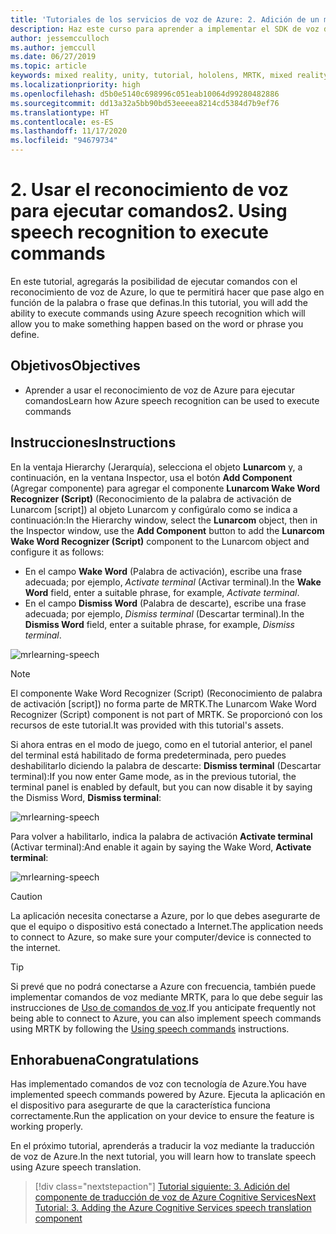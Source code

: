 ```yaml
---
title: 'Tutoriales de los servicios de voz de Azure: 2. Adición de un modo sin conexión para la traducción de voz a texto local'
description: Haz este curso para aprender a implementar el SDK de voz de Azure dentro de una aplicación de realidad mixta.
author: jessemcculloch
ms.author: jemccull
ms.date: 06/27/2019
ms.topic: article
keywords: mixed reality, unity, tutorial, hololens, MRTK, mixed reality toolkit, UWP, Azure spatial anchors, speech recognition, Windows 10
ms.localizationpriority: high
ms.openlocfilehash: d5b0e5140c698996c051eab10064d99280482886
ms.sourcegitcommit: dd13a32a5bb90bd53eeeea8214cd5384d7b9ef76
ms.translationtype: HT
ms.contentlocale: es-ES
ms.lasthandoff: 11/17/2020
ms.locfileid: "94679734"
---
```

# <a name="2-using-speech-recognition-to-execute-commands"></a><span data-ttu-id="60d1a-105">2. Usar el reconocimiento de voz para ejecutar comandos</span><span class="sxs-lookup"><span data-stu-id="60d1a-105">2. Using speech recognition to execute commands</span></span>

<span data-ttu-id="60d1a-106">En este tutorial, agregarás la posibilidad de ejecutar comandos con el reconocimiento de voz de Azure, lo que te permitirá hacer que pase algo en función de la palabra o frase que definas.</span><span class="sxs-lookup"><span data-stu-id="60d1a-106">In this tutorial, you will add the ability to execute commands using Azure speech recognition which will allow you to make something happen based on the word or phrase you define.</span></span>

## <a name="objectives"></a><span data-ttu-id="60d1a-107">Objetivos</span><span class="sxs-lookup"><span data-stu-id="60d1a-107">Objectives</span></span>

* <span data-ttu-id="60d1a-108">Aprender a usar el reconocimiento de voz de Azure para ejecutar comandos</span><span class="sxs-lookup"><span data-stu-id="60d1a-108">Learn how Azure speech recognition can be used to execute commands</span></span>

## <a name="instructions"></a><span data-ttu-id="60d1a-109">Instrucciones</span><span class="sxs-lookup"><span data-stu-id="60d1a-109">Instructions</span></span>

<span data-ttu-id="60d1a-110">En la ventaja Hierarchy (Jerarquía), selecciona el objeto **Lunarcom** y, a continuación, en la ventana Inspector, usa el botón **Add Component** (Agregar componente) para agregar el componente **Lunarcom Wake Word Recognizer (Script)** (Reconocimiento de la palabra de activación de Lunarcom [script]) al objeto Lunarcom y configúralo como se indica a continuación:</span><span class="sxs-lookup"><span data-stu-id="60d1a-110">In the Hierarchy window, select the **Lunarcom** object, then in the Inspector window, use the **Add Component** button to add the **Lunarcom Wake Word Recognizer (Script)** component to the Lunarcom object and configure it as follows:</span></span>

* <span data-ttu-id="60d1a-111">En el campo **Wake Word** (Palabra de activación), escribe una frase adecuada; por ejemplo, _Activate terminal_ (Activar terminal).</span><span class="sxs-lookup"><span data-stu-id="60d1a-111">In the **Wake Word** field, enter a suitable phrase, for example, _Activate terminal_.</span></span>
* <span data-ttu-id="60d1a-112">En el campo **Dismiss Word** (Palabra de descarte), escribe una frase adecuada; por ejemplo, _Dismiss terminal_ (Descartar terminal).</span><span class="sxs-lookup"><span data-stu-id="60d1a-112">In the **Dismiss Word** field, enter a suitable phrase, for example, _Dismiss terminal_.</span></span>

![mrlearning-speech](images/mrlearning-speech/tutorial2-section1-step1-1.png)

> [!NOTE]
> <span data-ttu-id="60d1a-114">El componente Wake Word Recognizer (Script) (Reconocimiento de palabra de activación [script]) no forma parte de MRTK.</span><span class="sxs-lookup"><span data-stu-id="60d1a-114">The Lunarcom Wake Word Recognizer (Script) component is not part of MRTK.</span></span> <span data-ttu-id="60d1a-115">Se proporcionó con los recursos de este tutorial.</span><span class="sxs-lookup"><span data-stu-id="60d1a-115">It was provided with this tutorial's assets.</span></span>

<span data-ttu-id="60d1a-116">Si ahora entras en el modo de juego, como en el tutorial anterior, el panel del terminal está habilitado de forma predeterminada, pero puedes deshabilitarlo diciendo la palabra de descarte: **Dismiss terminal** (Descartar terminal):</span><span class="sxs-lookup"><span data-stu-id="60d1a-116">If you now enter Game mode, as in the previous tutorial, the terminal panel is enabled by default, but you can now disable it by saying the Dismiss Word, **Dismiss terminal**:</span></span>

![mrlearning-speech](images/mrlearning-speech/tutorial2-section1-step1-2.png)

<span data-ttu-id="60d1a-118">Para volver a habilitarlo, indica la palabra de activación **Activate terminal** (Activar terminal):</span><span class="sxs-lookup"><span data-stu-id="60d1a-118">And enable it again by saying the Wake Word, **Activate terminal**:</span></span>

![mrlearning-speech](images/mrlearning-speech/tutorial2-section1-step1-3.png)

> [!CAUTION]
> <span data-ttu-id="60d1a-120">La aplicación necesita conectarse a Azure, por lo que debes asegurarte de que el equipo o dispositivo está conectado a Internet.</span><span class="sxs-lookup"><span data-stu-id="60d1a-120">The application needs to connect to Azure, so make sure your computer/device is connected to the internet.</span></span>

> [!TIP]
> <span data-ttu-id="60d1a-121">Si prevé que no podrá conectarse a Azure con frecuencia, también puede implementar comandos de voz mediante MRTK, para lo que debe seguir las instrucciones de [Uso de comandos de voz](mr-learning-base-09.md).</span><span class="sxs-lookup"><span data-stu-id="60d1a-121">If you anticipate frequently not being able to connect to Azure, you can also implement speech commands using MRTK by following the [Using speech commands](mr-learning-base-09.md) instructions.</span></span>

## <a name="congratulations"></a><span data-ttu-id="60d1a-122">Enhorabuena</span><span class="sxs-lookup"><span data-stu-id="60d1a-122">Congratulations</span></span>

<span data-ttu-id="60d1a-123">Has implementado comandos de voz con tecnología de Azure.</span><span class="sxs-lookup"><span data-stu-id="60d1a-123">You have implemented speech commands powered by Azure.</span></span> <span data-ttu-id="60d1a-124">Ejecuta la aplicación en el dispositivo para asegurarte de que la característica funciona correctamente.</span><span class="sxs-lookup"><span data-stu-id="60d1a-124">Run the application on your device to ensure the feature is working properly.</span></span>

<span data-ttu-id="60d1a-125">En el próximo tutorial, aprenderás a traducir la voz mediante la traducción de voz de Azure.</span><span class="sxs-lookup"><span data-stu-id="60d1a-125">In the next tutorial, you will learn how to translate speech using Azure speech translation.</span></span>

> [!div class="nextstepaction"]
> [<span data-ttu-id="60d1a-126">Tutorial siguiente: 3. Adición del componente de traducción de voz de Azure Cognitive Services</span><span class="sxs-lookup"><span data-stu-id="60d1a-126">Next Tutorial: 3. Adding the Azure Cognitive Services speech translation component</span></span>](mrlearning-speechSDK-ch3.md)
